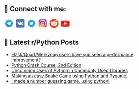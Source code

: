## 🔎 Connect with me:
[<img src="https://github.com/bullbesh/bullbesh/blob/main/images/Telegram.png" width="32" height="32" />](https://t.me/bullbesh)
[<img src="https://github.com/bullbesh/bullbesh/blob/main/images/VK.png" width="32" height="32" />](https://vk.com/bullbesh)
[<img src="https://github.com/bullbesh/bullbesh/blob/main/images/Twitter.png" width="32" height="32" />](https://twitter.com/bullbesh1)
[<img src="https://github.com/bullbesh/bullbesh/blob/main/images/Instagram.png" width="32" height="32" />](https://www.instagram.com/bullbesh)
[<img src="https://github.com/bullbesh/bullbesh/blob/main/images/Reddit.png" width="32" height="32" />](https://www.reddit.com/user/bullbesh)
[<img src="https://github.com/bullbesh/bullbesh/blob/main/images/YouTube.png" width="32" height="32" />](https://www.youtube.com/channel/UCtfjRs6uzgq5mfm8S06WTcg)

## 📕 Latest r/Python Posts
<!-- BLOG-POST-LIST:START -->
- [Flask/Quart/Werkzeug users have you seen a performance improvement?](https://www.reddit.com/r/Python/comments/wktfaf/flaskquartwerkzeug_users_have_you_seen_a/)
- [Python Crash Course, 2nd Edition](https://www.reddit.com/r/Python/comments/wkrqm4/python_crash_course_2nd_edition/)
- [Uncommon Uses of Python in Commonly Used Libraries](https://www.reddit.com/r/Python/comments/wkqmwd/uncommon_uses_of_python_in_commonly_used_libraries/)
- [Making an easy Snake Game using Python and Pygame!](https://www.reddit.com/r/Python/comments/wkqmqy/making_an_easy_snake_game_using_python_and_pygame/)
- [I made a number guessing game, using python!](https://www.reddit.com/r/Python/comments/wkprjd/i_made_a_number_guessing_game_using_python/)
<!-- BLOG-POST-LIST:END -->
